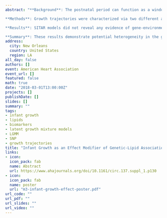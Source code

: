```yaml
---
abstract: "**Background**: The postnatal period can function as a window of time for metabolic programming. As evidence from human observational studies is scarce, we examined the role of postnatal weight, length (linear growth), and weight-for-length (WFL) growth trajectories as effect modifiers of established single nucleotide polymorphism (SNP) associations on lipid levels in a cohort of adolescents from the Santiago Longitudinal Study (SLS) (n=484).

**Methods**: Growth trajectories were characterized via two different approaches: nonlinear mixed effects model (SITAR) and a latent growth mixture model (LGMM). We assessed gene-environment interaction in an additive model within: 1) SITAR including product terms that accurately reflects the trichotomous genetic term, and 2) LGMM using stratified SNP-lipid associations by latent growth patterns. Bonferroni-corrected significant findings are reported.

**Results**: SITAR models did not reveal any evidence of gene-environment interaction. In contrast, given three LGMM patterns of growth, gene-environment interactions emerge for both weight and WFL trajectories. One group of infants had lower velocity but higher acceleration; another group had medium velocity and lower acceleration; a third group had high velocity and lower acceleration. The association between the rs7412 (APOE) variant and HDL (mg/dL) was negative for the low velocity/high acceleration weight trajectory group (mean= -10.2; 95% CI = -16.0, -4.5; n~23) compared to the high velocity/low acceleration group (mean = 11.3; 95% CI = 2.6, 20; n~152). Similarly, the association (95% CI) between the rs78536982 (BAI3, LMBRD1) variant and triglycerides (log(mg/dL) was lower for the low velocity/high acceleration WFL group (-0.61; 0.84, -0.37; n~24) when compared to both the medium velocity/low acceleration (-0.09; -0.23, 0.05; n~271) and high velocity/low acceleration (0.001; -0.11, 0.11; n~189). In sex-stratified analyses, the high velocity/low acceleration group for males (n=254) had a negative association (95% CI) between the rs11076175 (CETP) variant and LDL (mg/dL) (-10.6; -16.7, -4.5; n~140) versus a positive association for the low velocity/high acceleration (12.6; 2.93, 22.2; n~114).

**Summary**: These results demonstrate potential heterogeneity in the genetic association between lipid loci and adolescent lipid levels across different patterns of growth from 0 to 5 months. Future work to examine the role of infant growth as a causal factor in direct and indirect effects is of interest."
address:
  city: New Orleans
  country: United States
  region: LA
all_day: false
authors: []
event: American Heart Association
event_url: []
featured: false
math: true
date: "2018-03-01T13:00:00Z"
projects: []
publishDate: []
slides: []
summary: ""
tags:
- infant growth
- lipids
- biomarkers
- latent growth mixture models
- LGMM
- SNP
- growth trajectories
title: "Infant Growth as an Effect Modifier of Genetic-Lipid Associations: Evidence From a Chilean Infancy Cohort"
links:
- icon: 
  icon_pack: fab
  name: Abstract
  url: https://www.ahajournals.org/doi/10.1161/circ.137.suppl_1.p130
- icon: 
  icon_pack: fab
  name: poster
  url: "m3-infant-growth-effect-poster.pdf"
url_code: ""
url_pdf: ""
url_slides: ""
url_video: ""
---
```

